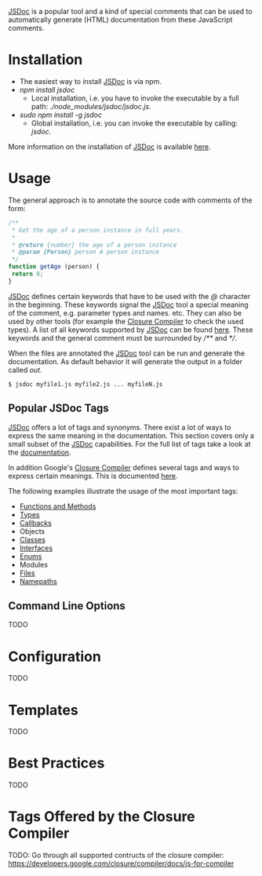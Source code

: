 [JSDoc](https://github.com/jsdoc3/jsdoc) is a popular tool and a kind of special comments that can be used to automatically generate (HTML) documentation from these JavaScript comments.

# Installation
 * The easiest way to install [JSDoc](https://github.com/jsdoc3/jsdoc) is via npm.
  * _npm install jsdoc_
    * Local installation, i.e. you have to invoke the executable by a full path: _./node&#95;modules/jsdoc/jsdoc.js_.
  * _sudo npm install -g jsdoc_
    * Global installation, i.e. you can invoke the executable by calling: _jsdoc_.

More information on the installation of [JSDoc](https://github.com/jsdoc3/jsdoc) is available [here](https://github.com/jsdoc3/jsdoc#installation-and-usage).

# Usage
The general approach is to annotate the source code with comments of the form:
```javascript
/**
 * Get the age of a person instance in full years.
 *
 * @return {number} the age of a person instance
 * @param {Person} person A person instance
 */
function getAge (person) {
 return 8;
}
```

[JSDoc](https://github.com/jsdoc3/jsdoc) defines certain keywords that have to be used with the _@_ character in the beginning. These keywords signal the [JSDoc](https://github.com/jsdoc3/jsdoc) tool a special meaning of the comment, e.g. parameter types and names. etc. They can also be used by other tools (for example the [Closure Compiler](../closure_tools/closure_compiler/README.md) to check the used types). A list of all keywords supported by [JSDoc](https://github.com/jsdoc3/jsdoc) can be found [here](http://usejsdoc.org/). These keywords and the general comment must be surrounded by _/**_ and _*/_.

When the files are annotated the [JSDoc](https://github.com/jsdoc3/jsdoc) tool can be run and generate the documentation. As default behavior it will generate the output in a folder called _out_.
```shell
$ jsdoc myfile1.js myfile2.js ... myfileN.js
```

## Popular JSDoc Tags
[JSDoc](https://github.com/jsdoc3/jsdoc) offers a lot of tags and synonyms. There exist a lot of ways to express the same meaning in the documentation. This section covers only a small subset of the [JSDoc](https://github.com/jsdoc3/jsdoc) capabilities. For the full list of tags take a look at the [documentation](http://usejsdoc.org/index.html).

In addition Google's [Closure Compiler](../closure_tools/closure_compiler/README.md) defines several tags and ways to express certain meanings. This is documented [here](https://developers.google.com/closure/compiler/docs/js-for-compiler).

The following examples illustrate the usage of the most important tags:
* [Functions and Methods](functions_and_methods.js)
* [Types](types.js)
* [Callbacks](callbacks.js)
* Objects
* [Classes](classes.js)
* [Interfaces](interfaces.js)
* [Enums](enums.js)
* Modules
* [Files](files.js)
* [Namepaths](namepaths.js)

## Command Line Options
TODO

# Configuration
TODO

# Templates
TODO

# Best Practices
TODO

# Tags Offered by the Closure Compiler
TODO: Go through all supported contructs of the closure compiler: https://developers.google.com/closure/compiler/docs/js-for-compiler
